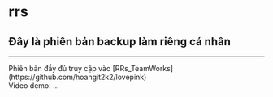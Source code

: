 # rrs
<h2>Đây là phiên bản backup làm riêng cá nhân</h2>
<hr/>
Phiên bản đầy đủ truy cập vào [RRs_TeamWorks](https://github.com/hoangit2k2/lovepink)
<br/>
Video demo: ...
